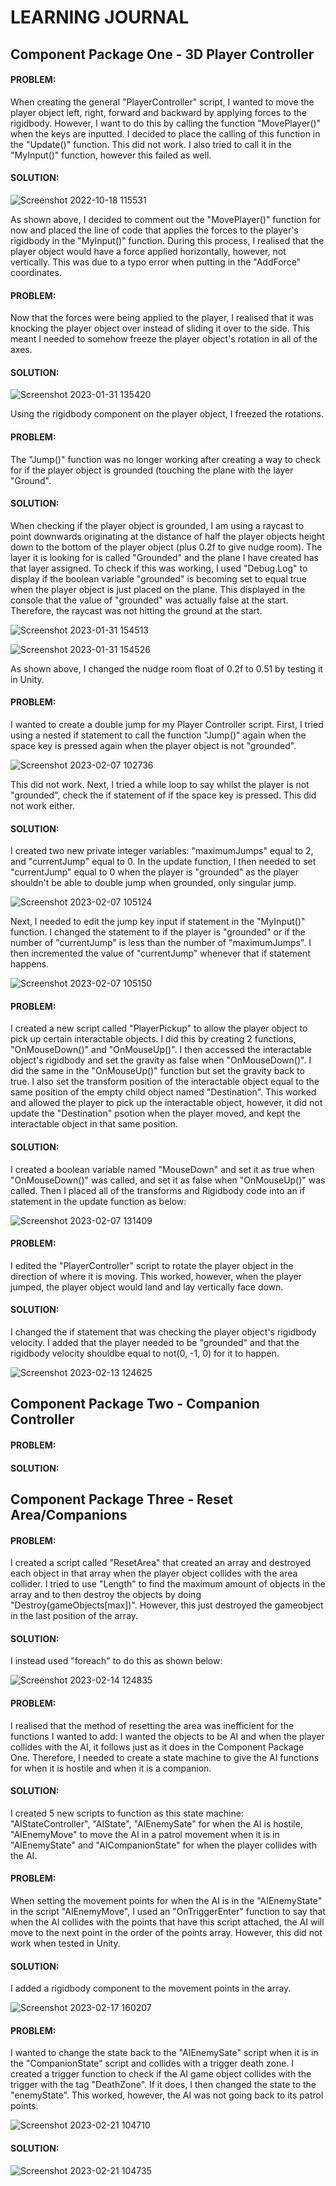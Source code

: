 # LEARNING JOURNAL

## Component Package One - 3D Player Controller


#### PROBLEM:
When creating the general "PlayerController" script, I wanted to move the player object left, right, forward and backward by applying forces to the rigidbody. However, I want to do this by calling the function "MovePlayer()" when the keys are inputted. I decided to place the calling of this function in the "Update()" function. This did not work. I also tried to call it in the "MyInput()" function, however this failed as well.

#### SOLUTION:

![Screenshot 2022-10-18 115531](https://user-images.githubusercontent.com/114989045/215777158-be9a8f9b-ddfd-4aa7-8978-33034f913995.png)


As shown above, I decided to comment out the "MovePlayer()" function for now and placed the line of code that applies the forces to the player's rigidbody in the "MyInput()" function. During this process, I realised that the player object would have a force applied horizontally, however, not vertically. This was due to a typo error when putting in the "AddForce" coordinates.

#### PROBLEM:
Now that the forces were being applied to the player, I realised that it was knocking the player object over instead of sliding it over to the side. This meant I needed to somehow freeze the player object's rotation in all of the axes.

#### SOLUTION:

![Screenshot 2023-01-31 135420](https://user-images.githubusercontent.com/114989045/215779295-192c348c-3768-4531-adbe-bdb68646f84f.png)


Using the rigidbody component on the player object, I freezed the rotations.


#### PROBLEM:
The "Jump()" function was no longer working after creating a way to check for if the player object is grounded (touching the plane with the layer "Ground".

#### SOLUTION:
When checking if the player object is grounded, I am using a raycast to point downwards originating at the distance of half the player objects height down to the bottom of the player object (plus 0.2f to give nudge room). The layer it is looking for is called "Grounded" and the plane I have created has that layer assigned. 
To check if this was working, I used "Debug.Log" to display if the boolean variable "grounded" is becoming set to equal true when the player object is just placed on the plane. This displayed in the console that the value of "grounded" was actually false at the start. Therefore, the raycast was not hitting the ground at the start.

![Screenshot 2023-01-31 154513](https://user-images.githubusercontent.com/114989045/215807971-141fa5a1-5f3c-4f23-8257-3a9f8cacc6a5.png)


![Screenshot 2023-01-31 154526](https://user-images.githubusercontent.com/114989045/215808052-b4f4c77d-3433-4003-986e-2a70ed051195.png)


As shown above, I changed the nudge room float of 0.2f to 0.51 by testing it in Unity.

#### PROBLEM:
I wanted to create a double jump for my Player Controller script. First, I tried using a  nested if statement to call the function "Jump()" again when the space key is pressed again when the player object is not "grounded".

![Screenshot 2023-02-07 102736](https://user-images.githubusercontent.com/114989045/217223685-eac3d517-65a6-448a-ad29-547940a92261.png)


This did not work. Next, I tried a while loop to say whilst the player is not "grounded", check the if statement of if the space key is pressed. This did not work either.

#### SOLUTION:
I created two new private integer variables: "maximumJumps" equal to 2, and "currentJump" equal to 0. In the update function, I then needed to set "currentJump" equal to 0 when the player is "grounded" as the player shouldn't be able to double jump when grounded, only singular jump.

![Screenshot 2023-02-07 105124](https://user-images.githubusercontent.com/114989045/217227215-8767aae2-5a5b-40c8-a72c-f9da528eb705.png)


Next, I needed to edit the jump key input if statement in the "MyInput()" function. I changed the statement to if the player is "grounded" or if the number of "currentJump" is less than the number of "maximumJumps". I then incremented the value of "currentJump" whenever that if statement happens.

![Screenshot 2023-02-07 105150](https://user-images.githubusercontent.com/114989045/217228710-1bd2c9bb-6fa9-444b-8006-33f3bcdde626.png)


#### PROBLEM:
I created a new script called "PlayerPickup" to allow the player object to pick up certain interactable objects. I did this by creating 2 functions, "OnMouseDown()" and "OnMouseUp()". I then accessed the interactable object's rigidbody and set the gravity as false when "OnMouseDown()". I did the same in the "OnMouseUp()" function but set the gravity back to true. I also set the transform position of the interactable object equal to the same position of the empty child object named "Destination". This worked and allowed the player to pick up the interactable object, however, it did not update the "Destination" psotion when the player moved, and kept the interactable object in that same position.

#### SOLUTION:
I created a boolean variable named "MouseDown" and set it as true when "OnMouseDown()" was called, and set it as false when "OnMouseUp()" was called. Then I placed all of the transforms and Rigidbody code into an if statement in the update function as below:

![Screenshot 2023-02-07 131409](https://user-images.githubusercontent.com/114989045/217254632-f238d241-43d6-4db5-ac0c-74d4adf6167f.png)


#### PROBLEM:
I edited the "PlayerController" script to rotate the player object in the direction of where it is moving. This worked, however, when the player jumped, the player object would land and lay vertically face down.

#### SOLUTION:
I changed the if statement that was checking the player object's rigidbody velocity. I added that the player needed to be "grounded" and that the rigidbody velocity shouldbe equal to not(0, -1, 0) for it to happen.

![Screenshot 2023-02-13 124625](https://user-images.githubusercontent.com/114989045/218461304-55ea7117-7924-417c-88b0-b1b21cd8074a.png)


## Component Package Two - Companion Controller

#### PROBLEM:


#### SOLUTION:


## Component Package Three - Reset Area/Companions

#### PROBLEM:
I created a script called "ResetArea" that created an array and destroyed each object in that array when the player object collides with the area collider. I tried to use "Length" to find the maximum amount of objects in the array and to then destroy the objects by doing "Destroy(gameObjects[max])". However, this just destroyed the gameobject in the last position of the array.

#### SOLUTION:
I instead used "foreach" to do this as shown below:

![Screenshot 2023-02-14 124835](https://user-images.githubusercontent.com/114989045/218743298-487e6db0-241b-4f6d-8fc0-6ea538c8408c.png)

#### PROBLEM:
I realised that the method of resetting the area was inefficient for the functions I wanted to add: I wanted the objects to be AI and when the player collides with the AI, it follows just as it does in the Component Package One. Therefore, I needed to create a state machine to give the AI functions for when it is hostile and when it is a companion.

#### SOLUTION:
I created 5 new scripts to function as this state machine: "AIStateController", "AIState", "AIEnemySate" for when the AI is hostile, "AIEnemyMove" to move the AI in a patrol movement when it is in "AIEnemyState" and "AICompanionState" for when the player collides with the AI.

#### PROBLEM:
When setting the movement points for when the AI is in the "AIEnemyState" in the script "AIEnemyMove", I used an "OnTriggerEnter" function to say that when the AI collides with the points that have this script attached, the AI will move to the next point in the order of the points array. However, this did not work when tested in Unity.

#### SOLUTION:
I added a rigidbody component to the movement points in the array.

![Screenshot 2023-02-17 160207](https://user-images.githubusercontent.com/114989045/219703949-87f6bcc0-6694-4d08-b86a-519e70aac957.png)


#### PROBLEM:
I wanted to change the state back to the "AIEnemySate" script when it is in the "CompanionState" script and collides with a trigger death zone. I created a trigger function to check if the AI game object collides with the trigger with the tag "DeathZone". If it does, I then changed the state to the "enemyState". This worked, however, the AI was not going back to its patrol points.

![Screenshot 2023-02-21 104710](https://user-images.githubusercontent.com/114989045/220324337-f21a5b2c-9676-44cd-ae9e-46a17a8c3a5d.png)


#### SOLUTION:

![Screenshot 2023-02-21 104735](https://user-images.githubusercontent.com/114989045/220324503-e6213ba9-295a-4ce1-8896-79330eb32d8f.png)
